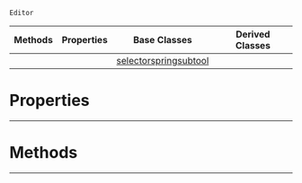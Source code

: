  `Editor`

|Methods|Properties|Base Classes|Derived Classes|
|---|---|---|---|
| | |[selectorspringsubtool](https://github.com/zeroengineteam/ZeroDocs/blob/master/code_reference/class_reference/selectorspringsubtool.markdown)| |


 #  Properties


---  
 #  Methods


---  
 

 
